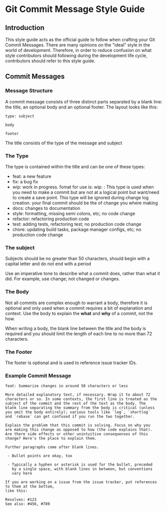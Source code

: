 # Git Commit Message Style Guide

## Introduction

This style guide acts as the official guide to follow when crafting your Git 
Commit Messages. There are many opinions on the "ideal" style in the world of 
development. Therefore, in order to reduce confusion on what style contributors 
should following during the development life cycle, contributors should refer to
this style guide.

## Commit Messages

### Message Structure

A commit message consists of three distinct parts separated by a blank line:
the title, an optional body and an optional footer. The layout looks like this:

```
type: subject

body

footer
```

The title consists of the type of the message and subject

### The Type

The type is contained within the title and can be one of these types:

* feat: a new feature
* fix: a bug fix
* wip: work in progress. fomat for use is: wip: <type>: <description> This type is used
  when you need to make a commit but are not at a logical point but want/need to 
  create a save point. This type will be ignored during change log creation. your
  final commit should be the <type> of change you where making
* docs: changes to documentation
* style: formatting, missing semi colons, etc; no code change
* refactor: refactoring production code
* test: adding tests, refactoring test; no production code change
* chore: updating build tasks, package manager configs, etc; no production 
  code change
  
### The subject

Subjects should be no greater than 50 characters, should begin with a capital 
letter and do not end with a period

Use an imperative tone to describe what a commit does, rather than what it did. 
For example, use change; not changed or changes.

### The Body

Not all commits are complex enough to warrant a body, therefore it is optional
and only used when a commit requires a bit of explanation and context. Use the body
to explain the **what** and **why** of a commit, not the how.

When writing a body, the blank line between the title and the body is required 
and you should limit the length of each line to no more than 72 characters.

### The Footer

The footer is optional and is used to reference issue tracker IDs.

### Example Commit Message

```
feat: Summarize changes in around 50 characters or less

More detailed explanatory text, if necessary. Wrap it to about 72
characters or so. In some contexts, the first line is treated as the
subject of the commit and the rest of the text as the body. The
blank line separating the summary from the body is critical (unless
you omit the body entirely); various tools like `log`, `shortlog`
and `rebase` can get confused if you run the two together.

Explain the problem that this commit is solving. Focus on why you
are making this change as opposed to how (the code explains that).
Are there side effects or other unintuitive consequenses of this
change? Here's the place to explain them.

Further paragraphs come after blank lines.

 - Bullet points are okay, too

 - Typically a hyphen or asterisk is used for the bullet, preceded
   by a single space, with blank lines in between, but conventions
   vary here

If you are working on a issue from the issue tracker, put references to them at the bottom,
like this:

Resolves: #123
See also: #456, #789
```
